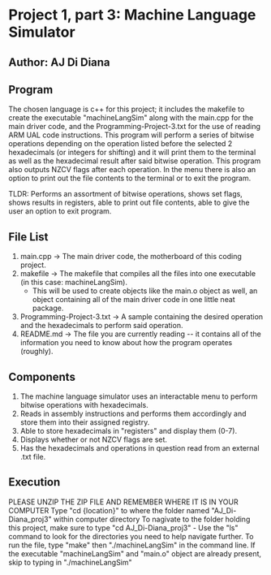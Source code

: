 # Project 1, part 3: Machine Language Simulator
## Author: AJ Di Diana

## Program
The chosen language is c++ for this project; it includes the makefile to create the executable "machineLangSim" along with the main.cpp for the main driver code, and the Programming-Project-3.txt for the use of reading ARM UAL code instructions. This program will perform a series of bitwise operations depending on the operation listed before the selected 2 hexadecimals (or integers for shifting) and it will print them to the terminal as well as the hexadecimal result after said bitwise operation. This program also outputs NZCV flags after each operation. In the menu there is also an option to print out the file contents to the terminal or to exit the program. 

TLDR: Performs an assortment of bitwise operations, shows set flags, shows results in registers, able to print out file contents, able to give the user an option to exit program.

## File List
1.  main.cpp -> The main driver code, the motherboard of this coding project.
2.  makefile -> The makefile that compiles all the files into one executable (in this case: machineLangSim).
    - This will be used to create objects like the main.o object as well, an object containing all of the main driver code in one little neat package.
3.  Programming-Project-3.txt -> A sample containing the desired operation and the hexadecimals to perform said operation.
4.  README.md -> The file you are currently reading -- it contains all of the information you need to know about how the program operates (roughly).

## Components
1.	The machine language simulator uses an interactable menu to perform bitwise operations with hexadecimals.
2.	Reads in assembly instructions and performs them accordingly and store them into their assigned registry.
3.	Able to store hexadecimals in "registers" and display them (0-7).
4.  Displays whether or not NZCV flags are set.
5.  Has the hexadecimals and operations in question read from an external .txt file. 

## Execution
PLEASE UNZIP THE ZIP FILE AND REMEMBER WHERE IT IS IN YOUR COMPUTER
Type "cd {location}" to where the folder named "AJ_Di-Diana_proj3" within computer directory
To nagivate to the folder holding this project, make sure to  type "cd AJ_Di-Diana_proj3"
    - Use the "ls" command to look for the directories you need to help navigate further.
To run the file, type "make" then "./machineLangSim" in the command line.
If the executable "machineLangSim" and "main.o" object are already present, skip to typing in "./machineLangSim"


